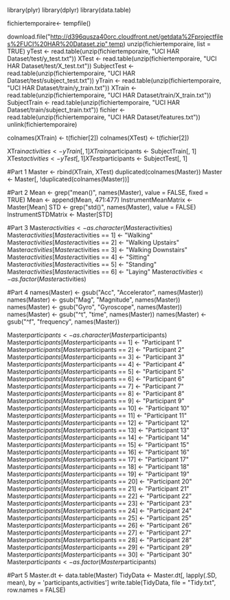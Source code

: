 library(plyr)
library(dplyr)
library(data.table)

fichiertemporaire<- tempfile()

download.file("http://d396qusza40orc.cloudfront.net/getdata%2Fprojectfiles%2FUCI%20HAR%20Dataset.zip",temp)
unzip(fichiertemporaire, list = TRUE) 
yTest <- read.table(unzip(fichiertemporaire, "UCI HAR Dataset/test/y_test.txt"))
XTest <- read.table(unzip(fichiertemporaire, "UCI HAR Dataset/test/X_test.txt"))
SubjectTest <- read.table(unzip(fichiertemporaire, "UCI HAR Dataset/test/subject_test.txt"))
yTrain <- read.table(unzip(fichiertemporaire, "UCI HAR Dataset/train/y_train.txt"))
XTrain <- read.table(unzip(fichiertemporaire, "UCI HAR Dataset/train/X_train.txt"))
SubjectTrain <- read.table(unzip(fichiertemporaire, "UCI HAR Dataset/train/subject_train.txt"))
fichier <- read.table(unzip(fichiertemporaire, "UCI HAR Dataset/features.txt"))
unlink(fichiertemporaire) 


colnames(XTrain) <- t(fichier[2])
colnames(XTest) <- t(fichier[2])

XTrain$activities <- yTrain[, 1]
XTrain$participants <- SubjectTrain[, 1]
XTest$activities <- yTest[, 1]
XTest$participants <- SubjectTest[, 1]

#Part 1
Master <- rbind(XTrain, XTest)
duplicated(colnames(Master))
Master <- Master[, !duplicated(colnames(Master))]

#Part 2
Mean <- grep("mean()", names(Master), value = FALSE, fixed = TRUE)
Mean <- append(Mean, 471:477)
InstrumentMeanMatrix <- Master[Mean]
STD <- grep("std()", names(Master), value = FALSE)
InstrumentSTDMatrix <- Master[STD]

#Part 3
Master$activities <- as.character(Master$activities)
Master$activities[Master$activities == 1] <- "Walking"
Master$activities[Master$activities == 2] <- "Walking Upstairs"
Master$activities[Master$activities == 3] <- "Walking Downstairs"
Master$activities[Master$activities == 4] <- "Sitting"
Master$activities[Master$activities == 5] <- "Standing"
Master$activities[Master$activities == 6] <- "Laying"
Master$activities <- as.factor(Master$activities)

#Part 4
names(Master) <- gsub("Acc", "Accelerator", names(Master))
names(Master) <- gsub("Mag", "Magnitude", names(Master))
names(Master) <- gsub("Gyro", "Gyroscope", names(Master))
names(Master) <- gsub("^t", "time", names(Master))
names(Master) <- gsub("^f", "frequency", names(Master))

Master$participants <- as.character(Master$participants)
Master$participants[Master$participants == 1] <- "Participant 1"
Master$participants[Master$participants == 2] <- "Participant 2"
Master$participants[Master$participants == 3] <- "Participant 3"
Master$participants[Master$participants == 4] <- "Participant 4"
Master$participants[Master$participants == 5] <- "Participant 5"
Master$participants[Master$participants == 6] <- "Participant 6"
Master$participants[Master$participants == 7] <- "Participant 7"
Master$participants[Master$participants == 8] <- "Participant 8"
Master$participants[Master$participants == 9] <- "Participant 9"
Master$participants[Master$participants == 10] <- "Participant 10"
Master$participants[Master$participants == 11] <- "Participant 11"
Master$participants[Master$participants == 12] <- "Participant 12"
Master$participants[Master$participants == 13] <- "Participant 13"
Master$participants[Master$participants == 14] <- "Participant 14"
Master$participants[Master$participants == 15] <- "Participant 15"
Master$participants[Master$participants == 16] <- "Participant 16"
Master$participants[Master$participants == 17] <- "Participant 17"
Master$participants[Master$participants == 18] <- "Participant 18"
Master$participants[Master$participants == 19] <- "Participant 19"
Master$participants[Master$participants == 20] <- "Participant 20"
Master$participants[Master$participants == 21] <- "Participant 21"
Master$participants[Master$participants == 22] <- "Participant 22"
Master$participants[Master$participants == 23] <- "Participant 23"
Master$participants[Master$participants == 24] <- "Participant 24"
Master$participants[Master$participants == 25] <- "Participant 25"
Master$participants[Master$participants == 26] <- "Participant 26"
Master$participants[Master$participants == 27] <- "Participant 27"
Master$participants[Master$participants == 28] <- "Participant 28"
Master$participants[Master$participants == 29] <- "Participant 29"
Master$participants[Master$participants == 30] <- "Participant 30"
Master$participants <- as.factor(Master$participants)


#Part 5
Master.dt <- data.table(Master)
TidyData <- Master.dt[, lapply(.SD, mean), by = 'participants,activities']
write.table(TidyData, file = "Tidy.txt", row.names = FALSE)
